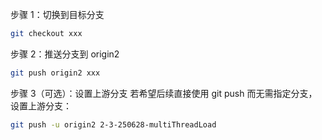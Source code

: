 
步骤 1：切换到目标分支
```Bash
git checkout xxx
```

步骤 2：推送分支到 origin2

```Bash
git push origin2 xxx
```

步骤 3（可选）：设置上游分支
若希望后续直接使用 git push 而无需指定分支，设置上游分支：

```Bash
git push -u origin2 2-3-250628-multiThreadLoad
```